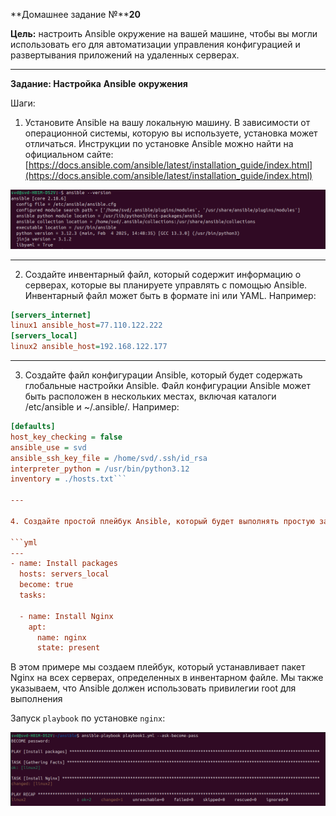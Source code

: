 **Домашнее задание №****20**

**Цель:** настроить Ansible окружение на вашей машине, чтобы вы могли использовать его для автоматизации управления конфигурацией и развертывания приложений на удаленных серверах.

---

**Задание: Настройка** **Ansible** **окружения**

Шаги:

1. Установите Ansible на вашу локальную машину. В зависимости от операционной системы, которую вы используете, установка может отличаться. Инструкции по установке Ansible можно найти на официальном сайте: [https://docs.ansible.com/ansible/latest/installation_guide/index.html](https://docs.ansible.com/ansible/latest/installation_guide/index.html)

![](screenshots/Pasted%20image%2020250530200843.png)

---

2. Создайте инвентарный файл, который содержит информацию о серверах, которые вы планируете управлять с помощью Ansible. Инвентарный файл может быть в формате ini или YAML. Например:

```ini
[servers_internet]
linux1 ansible_host=77.110.122.222
[servers_local]
linux2 ansible_host=192.168.122.177
```

---

3. Создайте файл конфигурации Ansible, который будет содержать глобальные настройки Ansible. Файл конфигурации Ansible может быть расположен в нескольких местах, включая каталоги /etc/ansible и ~/.ansible/. Например:

```ini
[defaults]
host_key_checking = false
ansible_use = svd
ansible_ssh_key_file = /home/svd/.ssh/id_rsa
interpreter_python = /usr/bin/python3.12
inventory = ./hosts.txt```

---

4. Создайте простой плейбук Ansible, который будет выполнять простую задачу на одном из ваших серверов. Например, вы можете создать плейбук, который устанавливает пакеты на сервере. Пример:

```yml
---
- name: Install packages
  hosts: servers_local
  become: true
  tasks:

  - name: Install Nginx
    apt:
      name: nginx
      state: present
```

  
В этом примере мы создаем плейбук, который устанавливает пакет Nginx на всех серверах, определенных в инвентарном файле. Мы также указываем, что Ansible должен использовать привилегии root для выполнения

Запуск `playbook` по установке `nginx`:

![](screenshots/Pasted%20image%2020250531003312.png)